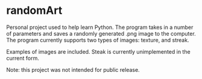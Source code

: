 # randomArt

Personal project used to help learn Python. The program takes in a number of parameters and saves a randomly generated
.png image to the computer.  The program currently supports two types of images: texture, and streak.

Examples of images are included. Steak is currently unimplemented in the current form.

Note: this project was not intended for public release.
